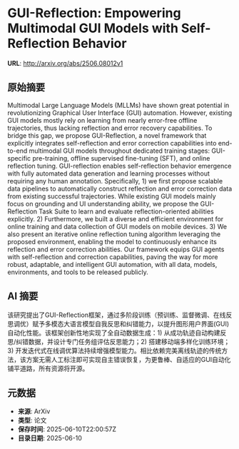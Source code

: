 # GUI-Reflection: Empowering Multimodal GUI Models with Self-Reflection Behavior

**URL**: http://arxiv.org/abs/2506.08012v1

## 原始摘要

Multimodal Large Language Models (MLLMs) have shown great potential in
revolutionizing Graphical User Interface (GUI) automation. However, existing
GUI models mostly rely on learning from nearly error-free offline trajectories,
thus lacking reflection and error recovery capabilities. To bridge this gap, we
propose GUI-Reflection, a novel framework that explicitly integrates
self-reflection and error correction capabilities into end-to-end multimodal
GUI models throughout dedicated training stages: GUI-specific pre-training,
offline supervised fine-tuning (SFT), and online reflection tuning.
GUI-reflection enables self-reflection behavior emergence with fully automated
data generation and learning processes without requiring any human annotation.
Specifically, 1) we first propose scalable data pipelines to automatically
construct reflection and error correction data from existing successful
trajectories. While existing GUI models mainly focus on grounding and UI
understanding ability, we propose the GUI-Reflection Task Suite to learn and
evaluate reflection-oriented abilities explicitly. 2) Furthermore, we built a
diverse and efficient environment for online training and data collection of
GUI models on mobile devices. 3) We also present an iterative online reflection
tuning algorithm leveraging the proposed environment, enabling the model to
continuously enhance its reflection and error correction abilities. Our
framework equips GUI agents with self-reflection and correction capabilities,
paving the way for more robust, adaptable, and intelligent GUI automation, with
all data, models, environments, and tools to be released publicly.


## AI 摘要

该研究提出了GUI-Reflection框架，通过多阶段训练（预训练、监督微调、在线反思调优）赋予多模态大语言模型自我反思和纠错能力，以提升图形用户界面(GUI)自动化性能。该框架创新性地实现了全自动数据生成：1) 从成功轨迹自动构建反思/纠错数据，并设计专门任务组评估反思能力；2) 搭建移动端多样化训练环境；3) 开发迭代式在线调优算法持续增强模型能力。相比依赖完美离线轨迹的传统方法，该方案无需人工标注即可实现自主错误恢复，为更鲁棒、自适应的GUI自动化铺平道路，所有资源将开源。

## 元数据

- **来源**: ArXiv
- **类型**: 论文
- **保存时间**: 2025-06-10T22:00:57Z
- **目录日期**: 2025-06-10
